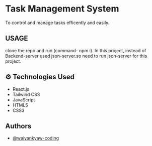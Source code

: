 

# Task Management System

To control and manage tasks efficently and easily.



## USAGE 
clone the repo and run (command- npm i).
In this project, instead of Backend-server used json-server.so need to run json-server for this project. 


## ⚙️ Technologies Used
- React.js
- Tailwind CSS
- JavaScript
- HTML5
- CSS3






## Authors

- [@waiyankyaw-coding](https://github.com/waiyankyaw-coding)


